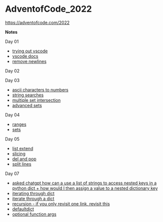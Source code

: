 # AdventofCode_2022

https://adventofcode.com/2022

**Notes**

Day 01 

 - [trying out vscode](https://realpython.com/python-development-visual-studio-code/)
 - [vscode docs](https://code.visualstudio.com/docs/?dv=linux64_deb)
 - [remove newlines](https://stackoverflow.com/questions/8270092/remove-all-whitespace-in-a-string)


Day 02


Day 03
 - [ascii characters to numbers](https://stackoverflow.com/questions/4528982/convert-alphabet-letters-to-number-in-python)
 - [string searches](https://www.dummies.com/article/technology/programming-web-design/python/how-to-search-within-a-string-in-python-148334/)
 - [multiple set intersection](https://stackoverflow.com/questions/2541752/best-way-to-find-the-intersection-of-multiple-sets)
 - [advanced sets](https://www.udemy.com/course/complete-python-bootcamp/learn/lecture/3650898#search)


Day 04
 - [ranges](https://realpython.com/python-range/)
 - [sets](https://realpython.com/python-sets/)


Day 05
 - [list extend](https://stackoverflow.com/questions/44535045/is-there-a-slice-equivalent-to-append-in-python)
 - [slicing](https://www.geeksforgeeks.org/python-list-slicing/)
 - [del and pop](https://docs.python.org/3/library/stdtypes.html)
 - [split lines](https://www.w3schools.com/python/ref_string_splitlines.asp)

Day 07
 - [asked chatgpt how can a use a list of strings to access nested keys in a python dict + how would I then assign a value to a nested dictionary key](https://chat.openai.com/chat)
 - [iterating through dict](https://www.tutorialspoint.com/How-to-recursively-iterate-a-nested-Python-dictionary)
 - [iterate through a dict](https://realpython.com/iterate-through-dictionary-python/)
 - [recursion - if you only revisit one link, revisit this](https://realpython.com/python-recursion/)
 - [defaultdict](https://realpython.com/python-defaultdict/)
 - [optional function args](https://realpython.com/python-optional-arguments/)